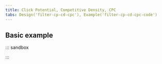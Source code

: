 ```yaml
---
title: Click Potential, Competitive Density, CPC
tabs: Design('filter-cp-cd-cpc'), Example('filter-cp-cd-cpc-code')
---
```


## Basic example

::: sandbox

<script lang="tsx">
  export Demo from './examples/basic-example.tsx'; 
</script>

:::
